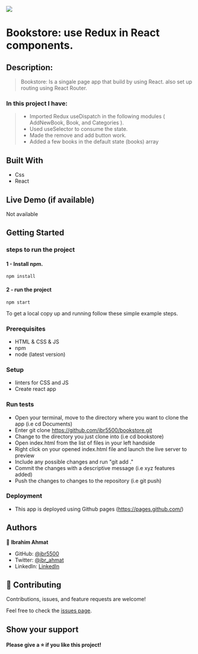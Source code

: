 ![](https://img.shields.io/badge/Microverse-blueviolet)

# Bookstore: use Redux in React components.

## Description:

> Bookstore: Is a singale page app that build by using React. also set up routing using React Router.

### In this project I have:

> - Imported Redux useDispatch in the following modules ( AddNewBook, Book, and Categories ).
> - Used useSelector to consume the state.
> - Made the remove and add button work.
> - Added a few books in the default state (books) array 

## Built With

- Css
- React

## Live Demo (if available)

Not available

## Getting Started

### steps to run the project

#### 1 - Install npm.

```
npm install
```

#### 2 - run the project

```
npm start
```

To get a local copy up and running follow these simple example steps.

### Prerequisites

- HTML & CSS & JS
- npm
- node (latest version)

### Setup

- linters for CSS and JS
- Create react app

### Run tests

- Open your terminal, move to the directory where you want to clone the app (i.e cd Documents)
- Enter git clone https://github.com/ibr5500/bookstore.git
- Change to the directory you just clone into (i.e cd bookstore)
- Open index.html from the list of files in your left handside
- Right click on your opened index.html file and launch the live server to preview
- Include any possible changes and run "git add ."
- Commit the changes with a descriptive message (i.e xyz features added)
- Push the changes to changes to the repository (i.e git push)

### Deployment

- This app is deployed using Github pages (https://pages.github.com/)

## Authors

👤 **Ibrahim Ahmat**

- GitHub: [@ibr5500](https://github.com/ibr5500)
- Twitter: [@ibr_ahmat](https://twitter.com/ibr_ahmat)
- LinkedIn: [LinkedIn](https://www.linkedin.com/in/ibrahim-ahmat-b5513b1a6/)

## 🤝 Contributing

Contributions, issues, and feature requests are welcome!

Feel free to check the [issues page](../../issues/).

## Show your support

#### Please give a ⭐️ if you like this project!